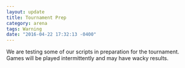 ```yaml
---
layout: update
title: Tournament Prep
category: arena
tags: Warning
date: "2016-04-22 17:32:13 -0400"
---
```


We are testing some of our scripts in preparation for the tournament.  Games will be played intermittently and may have wacky results.
